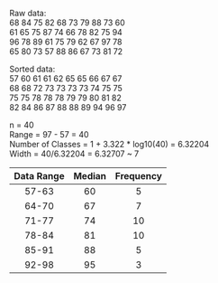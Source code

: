 Raw data:  
68 84 75 82 68 73 79 88 73 60   
61 65 75 87 74 66 78 82 75 94   
96 78 89 61 75 79 62 67 97 78   
65 80 73 57 88 86 67 73 81 72   
  
Sorted data:  
57 60 61 61 62 65 65 66 67 67   
68 68 72 73 73 73 73 74 75 75   
75 75 78 78 78 79 79 80 81 82   
82 84 86 87 88 88 89 94 96 97   
  
n = 40  
Range = 97 - 57 = 40  
Number of Classes = 1 + 3.322 * log10(40) = 6.32204  
Width = 40/6.32204 = 6.32707 ~ 7  

| Data Range | Median | Frequency |  
| :--------: | :----: | :-------: |  
| 57-63 | 60 | 5 |  
| 64-70 | 67 | 7 |  
| 71-77 | 74 | 10 |  
| 78-84 | 81 | 10 |  
| 85-91 | 88 | 5 |  
| 92-98 | 95 | 3 |  
